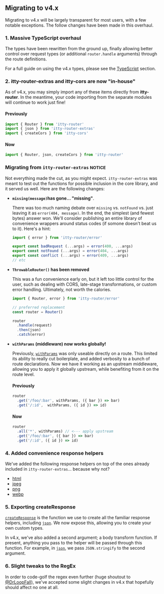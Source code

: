<script>
  import SEO from '~/components/SEO.svelte'
</script>

<!-- MARKUP -->
<SEO
  title="itty-router"
  subtitle="Migrating to v4.x"
  description="A guide to migrating between versions within itty-router.  In particular, we focus on the latest v3.x to v4.x migration."
  />

## Migrating to v4.x
Migrating to v4.x will be largely transparent for most users, with a few notable exceptions.  The follow changes have been made in this overhaul.

### 1. Massive TypeScript overhaul
The types have been rewritten from the ground up, finally allowing better control over request types (or additional `router.handle` arguments)  through the route definitions.

For a full guide on using the v4.x types, please see the [TypeScript](/itty-router/typescript) section.

### 2. itty-router-extras and itty-cors are now "in-house"
As of v4.x, you may simply import any of these items directly from **itty-router**.  In the meantime, your code importing from the separate modules will continue to work just fine!

#### Previously
```js
import { Router } from 'itty-router'
import { json } from 'itty-router-extras'
import { createCors } from 'itty-cors'
```

#### Now
```js
import { Router, json, createCors } from 'itty-router'
```

### Migrating from `itty-router-extras` <small class="new">NOTICE</small>

Not everything made the cut, as you might expect. `itty-router-extras` was meant to test out the functions for possible inclusion in the core library, and it served us well. Here are the following changes:

- **`missing(message)`has gone... "missing"**.  

  There was too much naming debate over `missing` vs. `notFound` vs. just leaving it as `error(404, message)`.  In the end, the simplest (and fewest bytes) answer won.  We'll consider publishing an entire library of convenience wrappers around status codes (if somone doesn't beat us to it).  Here's a hint:

  ```ts
  import { error } from 'itty-router/error'

  export const badRequest (...args) = error(400, ...args)
  export const notFound (...args) = error(404, ...args)
  export const conflict (...args) = error(409, ...args)
  // etc
  ```

- **`ThrowableRouter()` has been removed**  

  This was a fun convenience early on, but it left too little control for the user, such as dealing with CORS, late-stage transformations, or custom error handling. Ultimately, not worth the calories.

  ```ts
  import { Router, error } from 'itty-router/error'

  // preferred replacement
  const router = Router()

  router
    .handle(request)
    .then(json)
    .catch(error)
  ```

- **`withParams` (middleware) now works globally!** 

  Previously, [`withParams`](/itty-router/api#withParams) was only useable directly on a route.  This limited its ability to really cut boilerplate, and added verbosity to a bunch of route declarations.  Now we have it working as an upstream middleware, allowing you to apply it globally upstream, while benefiting from it on the route level.

  #### Previously
  ```js
  router
    .get('/foo/:bar', withParams, ({ bar }) => bar)
    .get('/:id',  withParams, ({ id }) => id)
  ```

  #### Now
  ```js
  router
    .all('*', withParams) // <--- apply upstream
    .get('/foo/:bar', ({ bar }) => bar)
    .get('/:id', ({ id }) => id)
  ```

### 4. Added convenience response helpers
We've added the following response helpers on top of the ones already included in `itty-router-extras`... because why not?
- [html](/api/#html)
- [jpeg](/api/#jpeg)
- [png](/api/#png)
- [webp](/api/#webp)

### 5. Exporting createResponse
[`createResponse`](/itty-router/api#createResponse) is the function we use to create all the familiar response helpers, including [`json`](/itty-router/api#json).  We now expose this, allowing you to create your own custom types.  

In v4.x, we've also added a second argument; a body transform function.  If present, anything you pass to the helper will be passed through this function.  For example, in [`json`](/itty-router/api#json), we pass `JSON.stringify` to the second argument.

### 6. Slight tweaks to the RegEx
In order to code-golf the regex even further (huge shoutout to [@DrLoopFall](https://twitter.com/DrLoopFall)), we've accepted some slight changes in v4.x that hopefully should affect no one at all.

